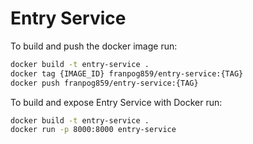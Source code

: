 # Entry Service

To build and push the docker image run:

```sh
docker build -t entry-service .
docker tag {IMAGE_ID} franpog859/entry-service:{TAG}
docker push franpog859/entry-service:{TAG}
```

To build and expose Entry Service with Docker run:

```sh
docker build -t entry-service .
docker run -p 8000:8000 entry-service
```